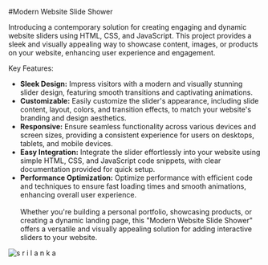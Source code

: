 #Modern Website Slide Shower

Introducing a contemporary solution for creating engaging and dynamic website sliders using HTML, CSS, and JavaScript. This project provides a sleek and visually appealing way to showcase content, images, or products on your website, enhancing user experience and engagement.

Key Features:

* **Sleek Design:** Impress visitors with a modern and visually stunning slider design, featuring smooth transitions and captivating animations.<br/>
* **Customizable:** Easily customize the slider's appearance, including slide content, layout, colors, and transition effects, to match your website's branding and design aesthetics.<br/>
* **Responsive:** Ensure seamless functionality across various devices and screen sizes, providing a consistent experience for users on desktops, tablets, and mobile devices.<br/>
* **Easy Integration:** Integrate the slider effortlessly into your website using simple HTML, CSS, and JavaScript code snippets, with clear documentation provided for quick setup.<br/>
* **Performance Optimization:** Optimize performance with efficient code and techniques to ensure fast loading times and smooth animations, enhancing overall user experience.<br/><br/>
Whether you're building a personal portfolio, showcasing products, or creating a dynamic landing page, this "Modern Website Slide Shower" offers a versatile and visually appealing solution for adding interactive sliders to your website.

![s r i l a n k a](https://github.com/Heshan95/slide_show_website/assets/76845938/8dc443b3-0024-4152-b806-2b571861738e)
